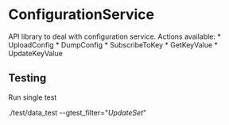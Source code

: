 ConfigurationService
=============

API library to deal with configuration service.
Actions available:
    * UploadConfig
    * DumpConfig
    * SubscribeToKey
    * GetKeyValue
    * UpdateKeyValue
    
    
Testing
------

Run single test

./test/data_test --gtest_filter="*UpdateSet*"
